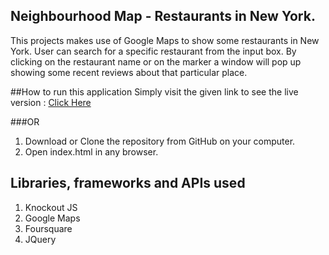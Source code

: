 ## Neighbourhood Map - Restaurants in New York.
This projects makes use of Google Maps to show some restaurants in New York. User can search for a specific restaurant from the input box. By clicking on the restaurant name or on the marker a window will pop up showing some recent reviews about that particular place.

##How to run this application
Simply visit the given link to see the live version : [Click Here](https://nkhlwakade.github.io/neighborhoodMap)

###OR

1. Download or Clone the repository from GitHub on your computer.
2. Open index.html in any browser.

## Libraries, frameworks and APIs used
1. Knockout JS
2. Google Maps
3. Foursquare
4. JQuery
